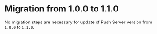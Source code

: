 # Migration from 1.0.0 to 1.1.0

No migration steps are necessary for update of Push  Server version from `1.0.0` to `1.1.0`.
